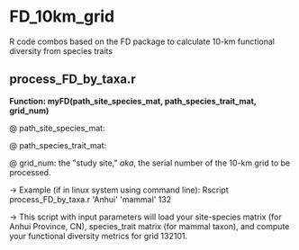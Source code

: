 # FD_10km_grid
R code combos based on the FD package to calculate 10-km functional diversity from species traits

## process_FD_by_taxa.r

**Function: myFD(path_site_species_mat, path_species_trait_mat, grid_num)**

@ path_site_species_mat:

@ path_species_trait_mat:

@ grid_num: the "study site," *aka*, the serial number of the 10-km grid to be processed.

-> Example (if in linux system using command line): Rscript process_FD_by_taxa.r 'Anhui' 'mammal' 132

-> This script with input parameters will load your site-species matrix (for Anhui Province, CN), species_trait matrix (for mammal taxon), and compute your functional diversity metrics for grid 132101.